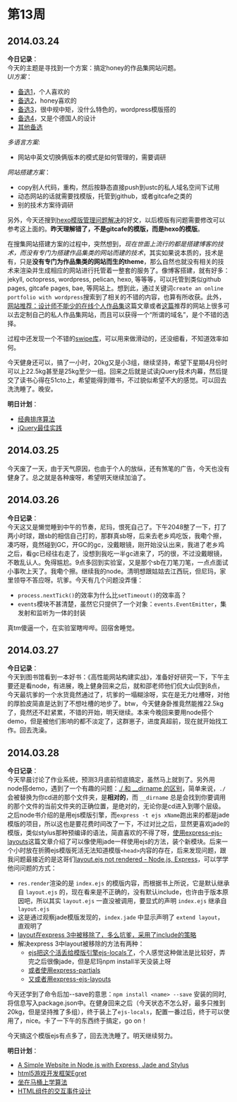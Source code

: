 第13周
======

## 2014.03.24

**今日记录**：  
今天的主题是寻找到一个方案：搞定honey的作品集网站问题。  
*UI方案*：

- [备选1](http://ckapke.de/)，个人喜欢的
- [备选2](http://natehanson.com/)，honey喜欢的
- [备选3](http://themeforest.net/item/illustrate-responsive-portfolio-blog-theme/5069761)，很中规中矩，没什么特色的，wordpress模版搭的
- [备选4](http://www.thebraveman.de/)，又是个德国人的设计
- [其他备选](http://www.uisdc.com/30-creative-personal-websites#)

*多语言方案*:

- 网站中英文切换俩版本的模式是如何管理的，需要调研

*网站搭建方案*：

- copy别人代码，重构，然后按静态直接push到ustc的私人域名空间下试用
- 动态网站的话就需要找模版，托管到github，或者gitcafe之类的
- 别的技术方案待调研

另外，今天还搜到[hexo模版管理问题解决](http://hexo.chenall.net)的好文，以后模版有问题需要修改可以参考这上面的。**昨天理解错了，不是gitcafe的模版，而是hexo的模版**。

在搜集网站搭建方案的过程中，突然想到，*现在世面上流行的都是搭建博客的技术，而没有专门为搭建作品集类的网站而建的技术*，其实如果说本质的，技术是有，只是**没有专门为作品集类的网站而生的theme**，那么自然也就没有相关的技术来渲染并生成相应的网站进行托管着一整套的服务了。像博客搭建，就有好多：jekyll, octopress, wordpress, pelican, hexo, 等等等，可以托管到类似github pages, gitcafe pages, bae, 等网站上。想到此，通过关键词`create an online portfolio with wordpress`搜索到了相关的不错的内容，也算有所收获。此外，[网站推荐：设计师不能少的在线个人作品集](http://blog.renren.com/share/171557481/5782912154)这篇文章或者[这篇](http://cheeeeer.wordpress.com/2011/03/30/%E7%BD%91%E7%AB%99%E6%8E%A8%E8%8D%90%EF%BC%9A%E8%AE%BE%E8%AE%A1%E5%B8%88%E4%B8%8D%E8%83%BD%E5%B0%91%E7%9A%84%E5%9C%A8%E7%BA%BF%E4%B8%AA%E4%BA%BA%E4%BD%9C%E5%93%81%E9%9B%86/)推荐的网站上很多可以去定制自己的私人作品集网站，而且可以获得一个“所谓的域名”，是个不错的选择。

过程中还发现一个不错的[swipe库](http://www.idangero.us/sliders/swiper/)，可以用来做滑动的，还没细看，不知道效率如何。

今天健身还可以，搞了一小时，20kg又是小3组，继续坚持，希望下星期4月份时可以上22.5kg甚至是25kg至少一组。回来之后就是试读jQuery技术内幕，然后提交了读书心得在51cto上，希望能得到赠书，不过貌似希望不大的感觉。可以回去洗洗睡了。晚安。

**明日计划**：  
- [经典排序算法](http://wuchong.me/blog/2014/02/09/algorithm-sort-summary/)
- [jQuery最佳实践](http://keenwon.com/955.html)

## 2014.03.25

今天废了一天，由于天气原因，也由于个人的放纵，还有煞笔的广告，今天也没有健身了。总之就是各种废呀，希望明天继续加油了。

## 2014.03.26

**今日记录**：  
今天这又是懒觉睡到中午的节奏，尼玛，恨死自己了。下午2048整了一下，打了两小时球，跟sb的相信自己打的，那群真sb呀，后来去老乡鸡吃饭，我嘞个擦，凑巧呀，竟然碰到GC，开GC的gc，没戴眼镜，刚开始没认出来，我进了老乡鸡之后，看gc已经往右走了，没想到我吃一半gc进来了，巧的很，不过没戴眼镜，不敢乱认人。免得尴尬。9点多回到实验室，又是那个sb在刀笔刀笔，一点点面试小事吹上天了。我嘞个擦。继续我的node。清明想跟姑姑去江西玩，但尼玛，家里领导不答应呀。坑爹。今天有几个问题没弄懂：

- `process.nextTick()`的效率为什么比`setTimeout()`的效率高？
- `events`模块不甚清楚，虽然它只提供了一个对象：`events.EventEmitter`，集发射和监听为一体的封装

真tm傻逼一个，在实验室瞎哔哔。回宿舍睡觉。

## 2014.03.27

**今日记录**：  
今天到图书馆看到一本好书：《高性能网站构建实战》，准备好好研究一下，下午主要还是看node，有进展，晚上健身回来之后，就和邵老师他们侃大山侃到8点，今天最坑爹的一个水货竟然通过了，坑爹的一塌糊涂呀，实在是无力吐槽呀，对他的厚脸皮简直是达到了不想吐槽的地步了。btw，今天健身卧推竟然能推22.5kg了，竟然还不赶紧累，不错的开始，明天继续。本来今晚回来要用node搭个demo，但是被他们影响的都不淡定了，这群崽子，进度真超前，现在就开始找工作。回去洗澡。

## 2014.03.28

**今日记录**：  
今天早晨讨论了作业系统，预测3月底前彻底搞定，虽然马上就到了。另外用node搭demo，遇到了一个有趣的问题：[./ 和 __dirname 的区别](http://stackoverflow.com/questions/8131344/what-is-the-difference-between-dirname-and-in-node-js)，简单来说，`./` 会被替换为你cd进的那个文件夹，是**相对的**，而 `__dirname` 总是会找到你要调用的那个文件的当前文件夹的正确位置，是绝对的，无论你是cd进入到哪个层级。之后node书介绍的是用ejs模版引擎，而`express -t ejs xName`跑出来的都是jade模版的项目，所以这也是要花费时间改了一下，不过对比之后，显然更喜欢jade的模版，类似stylus那种预编译的语法，简直喜欢的不得了呀，[使用express-ejs-layouts](http://blog.hugeaim.com/2013/01/20/using-layouts-in-ejs-using-express-ejs-layouts/)这篇文章介绍了可以像使用jade一样使用ejs的方法，装个新模块。后来一个小时放在折腾ejs模版死活无法知道模版`<head>`内容的存在，后来发现问题，跟我问题最接近的是这哥们[layout.ejs not rendered - Node.js, Express](http://stackoverflow.com/questions/15289960/layout-ejs-not-rendered-node-js-express)，可以学学他问问题的方式：

- `res.render`渲染的是 `index.ejs` 的模版内容，而根据书上所说，它是默认继承自 `layout.ejs` 的，现在看来是不正确的，没有默认include，也许由于版本原因吧，所以其实 `layout.ejs` 一直没被调用，要显式的声明 `index.ejs` 继承自 `layout.ejs`
- 这是通过观察jade模版发现的，`index.jade` 中显示声明了 `extend layout`，直观明了
- [layout在express 3中被移除了，多么坑爹，采用了include的策略](http://stackoverflow.com/questions/12616694/layouts-in-express-3-and-ejs)
- 解决express 3中layout被移除的方法有两种：
	- [ejs把这个活丢给模版引擎ejs-locals了](https://github.com/RandomEtc/ejs-locals)，个人感觉这种做法是比较好，弄完之后很像jade，但是尼玛npm install半天没装上呀
	- [或者使用express-partials](https://github.com/publicclass/express-partials)
	- [又或者用express-ejs-layouts](https://www.npmjs.org/package/express3-ejs-layout)

今天还学到了命令后加--save的意思：`npm install <name> --save` 安装的同时,将信息写入package.json中。在健身回来之后（今天状态不怎么好，最多只推到20kg，但是坚持推了多组），终于装上了`ejs-locals`，配置一番过后，终于可以使用了，nice。卡了一下午的东西终于搞定，go on！

今天搞这个模版ejs有点多了，回去洗洗睡了。明天继续努力。

**明日计划**：  
- [A Simple Website in Node.js with Express, Jade and Stylus](http://clock.co.uk/tech-blogs/a-simple-website-in-nodejs-with-express-jade-and-stylus)
- [html5游戏开发框架Egret](http://42.62.64.70/)
- [坐在马桶上学算法](http://blog.51cto.com/zt/595)
- [HTML组件的交互事件设计](http://www.html-js.com/article/Design-of-interactive-event-Qunee-graphic-component-HTML-graphical-components)
